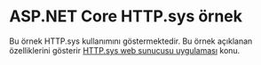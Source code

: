 # <a name="aspnet-core-httpsys-sample"></a>ASP.NET Core HTTP.sys örnek

Bu örnek HTTP.sys kullanımını göstermektedir. Bu örnek açıklanan özelliklerini gösterir [HTTP.sys web sunucusu uygulaması](https://docs.microsoft.com/aspnet/core/fundamentals/servers/httpsys) konu.
